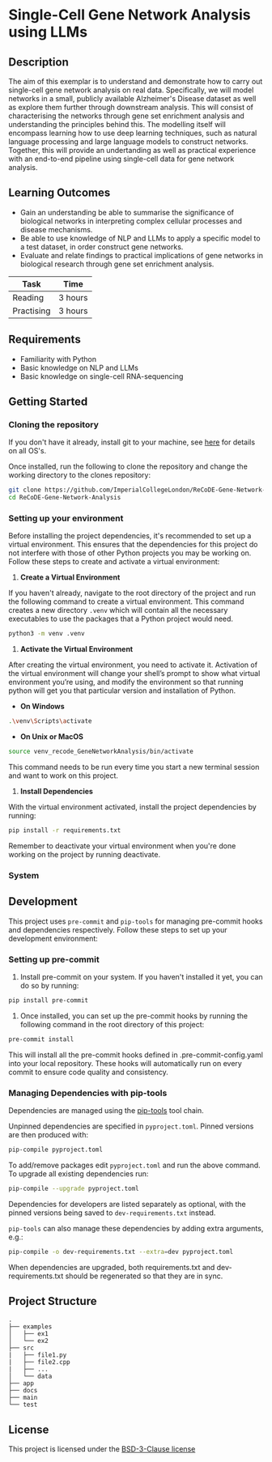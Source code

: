 <!-- Your Project title, make it sound catchy! -->

# Single-Cell Gene Network Analysis using LLMs

<!-- Provide a short description to your project -->

## Description

The aim of this exemplar is to understand and demonstrate how to carry out single-cell gene network analysis on real data. Specifically, we will model networks in a small, publicly available Alzheimer's Disease dataset as well as explore them further through downstream analysis. This will consist of characterising the networks through gene set enrichment analysis and understanding the principles behind this. The modelling itself will encompass learning how to use deep learning techniques, such as natural language processing and large language models to construct networks. Together, this will provide an undertanding as well as practical experience with an end-to-end pipeline using single-cell data for gene network analysis.

<!-- What should the students going through your exemplar learn -->

## Learning Outcomes

- Gain an understanding be able to summarise the significance of biological networks in interpreting complex cellular processes and disease mechanisms.
- Be able to use knowledge of NLP and LLMs to apply a specific model to a test dataset, in order construct gene networks.
- Evaluate and relate findings to practical implications of gene networks in biological research through gene set enrichment analysis.

<!-- How long should they spend reading and practising using your Code.
Provide your best estimate -->

| Task       | Time    |
| ---------- | ------- |
| Reading    | 3 hours |
| Practising | 3 hours |

## Requirements

<!--
-->
- Familiarity with Python
- Basic knowledge on NLP and LLMs
- Basic knowledge on single-cell RNA-sequencing

## Getting Started

### Cloning the repository

If you don't have it already, install git to your machine, see [here](https://git-scm.com/book/en/v2/Getting-Started-Installing-Git) for details on all OS's.

Once installed, run the following to clone the repository and change the working directory to the clones repository:

```bash
git clone https://github.com/ImperialCollegeLondon/ReCoDE-Gene-Network-Analysis.git
cd ReCoDE-Gene-Network-Analysis
```

### Setting up your environment

Before installing the project dependencies, it's recommended to set up a virtual environment. This ensures that the dependencies for this project do not interfere with those of other Python projects you may be working on. Follow these steps to create and activate a virtual environment:

1. **Create a Virtual Environment**

If you haven't already, navigate to the root directory of the project and run the following command to create a virtual environment. This command creates a new directory `.venv` which will contain all the necessary executables to use the packages that a Python project would need.

  ```bash
  python3 -m venv .venv
  ```

1. **Activate the Virtual Environment**

After creating the virtual environment, you need to activate it. Activation of the virtual environment will change your shell’s prompt to show what virtual environment you’re using, and modify the environment so that running python will get you that particular version and installation of Python.
  
- **On Windows**

```bash
.\venv\Scripts\activate
```

- **On Unix or MacOS**

```bash
source venv_recode_GeneNetworkAnalysis/bin/activate
```

This command needs to be run every time you start a new terminal session and want to work on this project.

1. **Install Dependencies**

With the virtual environment activated, install the project dependencies by running:

```bash
pip install -r requirements.txt
```

Remember to deactivate your virtual environment when you're done working on the project by running deactivate.

<!-- An overview of the files and folder in the exemplar.
Not all files and directories need to be listed, just the important
sections of your project, like the learning material, the code, the tests, etc.

A good starting point is using the command `tree` in a terminal(Unix),
copying its output and then removing the unimportant parts.

You can use ellipsis (...) to suggest that there are more files or folders
in a tree node.

-->

### System

<!-- Instructions on how the student should start going through the exemplar.

Structure this section as you see fit but try to be clear, concise and accurate
when writing your instructions.

For example:
Start by watching the introduction video,
then study Jupyter notebooks 1-3 in the `intro` folder
and attempt to complete exercise 1a and 1b.

Once done, start going through through the PDF in the `main` folder.
By the end of it you should be able to solve exercises 2 to 4.

A final exercise can be found in the `final` folder.

Solutions to the above can be found in `solutions`.
-->

## Development

This project uses `pre-commit` and `pip-tools` for managing pre-commit hooks and dependencies respectively. Follow these steps to set up your development environment:

### Setting up pre-commit

1. Install pre-commit on your system. If you haven't installed it yet, you can do so by running:

```sh
pip install pre-commit
```

1. Once installed, you can set up the pre-commit hooks by running the following command in the root directory of this project:

```sh
pre-commit install
```

This will install all the pre-commit hooks defined in .pre-commit-config.yaml into your local repository. These hooks will automatically run on every commit to ensure code quality and consistency.

### Managing Dependencies with pip-tools

Dependencies are managed using the [pip-tools](https://github.com/jazzband/pip-tools) tool chain.

Unpinned dependencies are specified in `pyproject.toml`. Pinned versions are then produced with:

```bash
pip-compile pyproject.toml
```

To add/remove packages edit `pyproject.toml` and run the above command. To upgrade all existing dependencies run:

```bash
pip-compile --upgrade pyproject.toml
```

Dependencies for developers are listed separately as optional, with the pinned versions being saved to `dev-requirements.txt` instead.

`pip-tools` can also manage these dependencies by adding extra arguments, e.g.:

```bash
pip-compile -o dev-requirements.txt --extra=dev pyproject.toml
```

When dependencies are upgraded, both requirements.txt and dev-requirements.txt should be regenerated so that they are in sync.

## Project Structure

```log
.
├── examples
│   ├── ex1
│   └── ex2
├── src
|   ├── file1.py
|   ├── file2.cpp
|   ├── ...
│   └── data
├── app
├── docs
├── main
└── test
```

<!-- Change this to your License. Make sure you have added the file on GitHub -->

## License

This project is licensed under the [BSD-3-Clause license](LICENSE.md)
